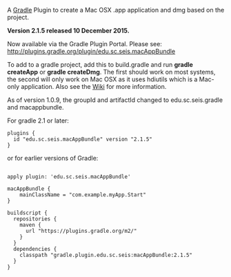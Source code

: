 A [Gradle](http://www.gradle.org) Plugin to create a Mac OSX .app application and dmg based on the project.

**Version 2.1.5 released 10 December 2015.**

Now available via the Gradle Plugin Portal. Please see:
http://plugins.gradle.org/plugin/edu.sc.seis.macAppBundle

To add to a gradle project, add this to build.gradle and run **gradle createApp** or **gradle createDmg**. The first should work on most systems, the second will only work on Mac OSX as it uses hdiutils which is a Mac-only application. Also see the [Wiki](https://github.com/crotwell/gradle-macappbundle/wiki/Intro) for more information.

As of version 1.0.9, the 
groupId and artifactId changed to edu.sc.seis.gradle and macappbundle.

For gradle 2.1 or later:
```
plugins {
  id "edu.sc.seis.macAppBundle" version "2.1.5"
}
```

or for earlier versions of Gradle:

```

apply plugin: 'edu.sc.seis.macAppBundle'

macAppBundle {
    mainClassName = "com.example.myApp.Start"
}

buildscript {
  repositories {
    maven {
      url "https://plugins.gradle.org/m2/"
    }
  }
  dependencies {
    classpath "gradle.plugin.edu.sc.seis:macAppBundle:2.1.5"
  }
}

```
